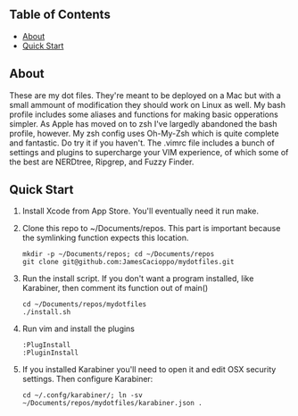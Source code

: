 ## Table of Contents

- [About](#about)
- [Quick Start](#quick-start)

## About

These are my dot files.  They're meant to be deployed on a Mac but with a small
ammount of modification they should work on Linux as well.  My bash profile
includes some aliases and functions for making basic opperations simpler.  As 
Apple has moved on to zsh I've largedly abandoned the bash profile, however.  My
zsh config uses Oh-My-Zsh which is quite complete and fantastic.  Do try it if 
you haven't.  The .vimrc file includes a bunch of settings and plugins to
supercharge your VIM experience, of which some of the best are NERDtree,
Ripgrep, and Fuzzy Finder.

## Quick Start

1. Install Xcode from App Store. You'll eventually need it run make.

2. Clone this repo to ~/Documents/repos. This part is important because the symlinking function expects this location.

    ```
    mkdir -p ~/Documents/repos; cd ~/Documents/repos
    git clone git@github.com:JamesCacioppo/mydotfiles.git
    ```

3. Run the install script. If you don't want a program installed, like Karabiner, then comment its function out of main()

    ```
    cd ~/Documents/repos/mydotfiles
    ./install.sh
    ```

4. Run vim and install the plugins

    ```
    :PlugInstall
    :PluginInstall
    ```

5. If you installed Karabiner you'll need to open it and edit OSX security settings.  Then configure Karabiner:

    ```
    cd ~/.confg/karabiner/; ln -sv ~/Documents/repos/mydotfiles/karabiner.json .
    ```
